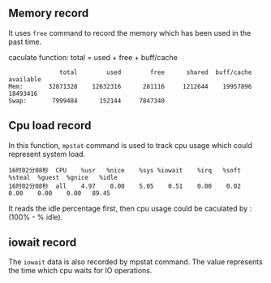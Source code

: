 
## Memory record 

It uses `free` command to record the memory which has been used in the past time.

caculate function: total = used + free + buff/cache

```shell
              total        used        free      shared  buff/cache   available
Mem:       32871328    12632316      281116     1212644    19957896    18493416
Swap:       7999484      152144     7847340

```

## Cpu load record

In this function, `mpstat` command is used to track cpu usage which could represent
system load.

```shell
16时02分08秒  CPU    %usr   %nice    %sys %iowait    %irq   %soft  %steal  %guest  %gnice   %idle
16时02分08秒  all    4.97    0.00    5.05    0.51    0.00    0.02    0.00    0.00    0.00   89.45
```

It reads the idle percentage first, then cpu usage could be caculated by : (100% - % idle).

## iowait record

The `iowait` data is also recorded by mpstat command. The value represents the time which cpu waits
for IO operations.
